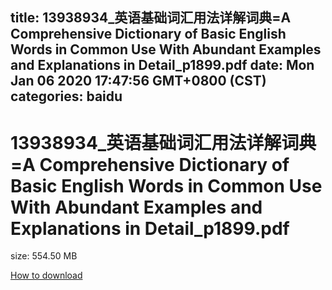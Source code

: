 
title: 13938934_英语基础词汇用法详解词典=A Comprehensive Dictionary of Basic English Words in Common Use With Abundant Examples and Explanations in Detail_p1899.pdf
date: Mon Jan 06 2020 17:47:56 GMT+0800 (CST)    
categories: baidu
---

# 13938934_英语基础词汇用法详解词典=A Comprehensive Dictionary of Basic English Words in Common Use With Abundant Examples and Explanations in Detail_p1899.pdf
size: 554.50 MB
 
 

[How to download](https://bpcam.bemobtrk.com/go/2ceec3aa-1ca2-46d6-b9ff-aaa5c184517c?jno=166)